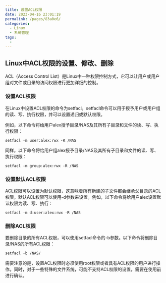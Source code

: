 ```yaml
---
title: 设置ACL权限
date: 2023-04-16 23:01:19
permalink: /pages/83a0e6/
categories:
  - Linux
  - 系统管理
tags:
  - 
---
```

## Linux中ACL权限的设置、修改、删除

ACL（Access Control List）是Linux中一种权限控制方式，它可以让用户或用户组对文件或目录的访问权限进行更加详细的控制。

### 设置ACL权限

在Linux中设置ACL权限的命令为setfacl。setfacl命令可以用于授予用户或用户组的读、写、执行权限，并可以设置递归或默认权限。

例如，以下命令将给用户alex授予目录/NAS及其所有子目录和文件的读、写、执行权限：

```
setfacl -m user:alex:rwx -R /NAS 
```

同样，以下命令将给用户组alex授予目录/NAS及其所有子目录和文件的读、写、执行权限：

```
setfacl -m group:alex:rwx -R /NAS 
```

### 设置默认ACL权限

ACL权限可以设置为默认权限，这意味着所有新建的子文件都会继承父目录的ACL权限。默认ACL权限可以使用-d参数来设置。例如，以下命令将给用户alex设置默认权限为读、写、执行：

```
setfacl -m d:user:alex:rwx -R /NAS
```

### 删除ACL权限

要删除目录的所有ACL权限，可以使用setfacl命令的-b参数。以下命令将删除目录/NAS的所有ACL权限：

```
setfacl -b /NAS/
```

需要注意的是，设置ACL权限时必须使用root权限或者具有ACL权限的用户进行操作。同时，对于一些特殊的文件系统，可能不支持ACL权限的设置，需要在使用前进行确认。